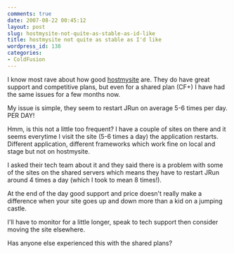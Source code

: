 ```yaml
---
comments: true
date: 2007-08-22 00:45:12
layout: post
slug: hostmysite-not-quite-as-stable-as-id-like
title: hostmysite not quite as stable as I'd like
wordpress_id: 138
categories:
- ColdFusion
---
```


I know most rave about how good [hostmysite](http://www.hostmysite.com/) are. They do have great support and competitive plans, but even for a shared plan (CF+) I have had the same issues for a few months now.

My issue is simple, they seem to restart JRun on average 5-6 times per day. PER DAY!

Hmm, is this not a little too frequent? I have a couple of sites on there and it seems everytime I visit the site (5-6 times a day) the application restarts. Different application, different frameworks which work fine on local and stage but not on hostmysite.

I asked their tech team about it and they said there is a problem with some of the sites on the shared servers which means they have to restart JRun around 4 times a day (which I took to mean 8 times!).

At the end of the day good support and price doesn't really make a difference when your site goes up and down more than a kid on a jumping castle.

I'll have to monitor for a little longer, speak to tech support then consider moving the site elsewhere.

Has anyone else experienced this with the shared plans? 


